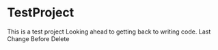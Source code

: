 # TestProject
This is a test project
Looking ahead to getting back to writing code.
Last Change Before Delete
